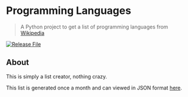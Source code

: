 # Programming Languages
>  A Python project to get a list of programming languages from [Wikipedia](https://en.wikipedia.org/wiki/List_of_programming_languages)

[![Release File](https://github.com/NicholasSynovic/programming-languages/actions/workflows/main.yml/badge.svg)](https://github.com/NicholasSynovic/programming-languages/actions/workflows/main.yml)

## About

This is simply a list creator, nothing crazy.

This list is generated once a month and can viewed in JSON format [here](https://github.com/NicholasSynovic/programming-languages/releases).

